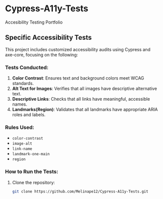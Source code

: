 # Cypress-A11y-Tests
Accesibility Testing Portfolio
## Specific Accessibility Tests
This project includes customized accessibility audits using Cypress and axe-core, focusing on the following:

### Tests Conducted:
1. **Color Contrast**: Ensures text and background colors meet WCAG standards.
2. **Alt Text for Images**: Verifies that all images have descriptive alternative text.
3. **Descriptive Links**: Checks that all links have meaningful, accessible names.
4. **Landmarks(Region)**: Validates that all landmarks have appropriate ARIA roles and labels.

### Rules Used:
- `color-contrast`
- `image-alt`
- `link-name`
- `landmark-one-main`
- `region`

### How to Run the Tests:
1. Clone the repository:
   ```bash
   git clone https://github.com/Melinape12/Cypress-A11y-Tests.git
